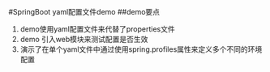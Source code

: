 #SpringBoot yaml配置文件demo
##demo要点
1. demo使用yaml配置文件来代替了properties文件
2. demo 引入web模块来测试配置是否生效
3. 演示了在单个yaml文件中通过使用spring.profiles属性来定义多个不同的环境配置